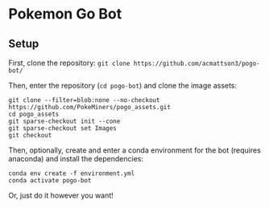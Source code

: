 # Pokemon Go Bot

## Setup
First, clone the repository: `git clone https://github.com/acmattson3/pogo-bot/`

Then, enter the repository (`cd pogo-bot`) and clone the image assets:

```
git clone --filter=blob:none --no-checkout https://github.com/PokeMiners/pogo_assets.git
cd pogo_assets
git sparse-checkout init --cone
git sparse-checkout set Images
git checkout
```

Then, optionally, create and enter a conda environment for the bot (requires anaconda) and install the dependencies:
```
conda env create -f environment.yml
conda activate pogo-bot
```
Or, just do it however you want!
